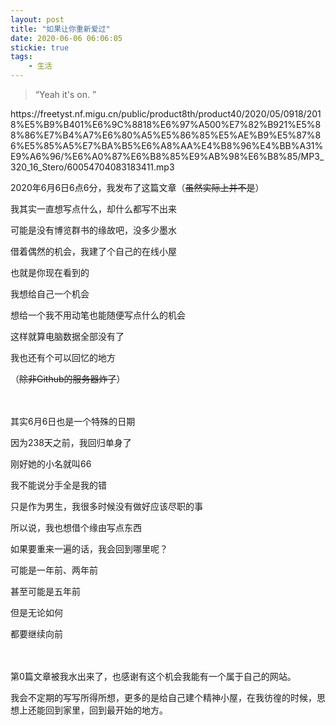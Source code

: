 ```yaml
---
layout: post
title: "如果让你重新爱过"
date: 2020-06-06 06:06:05
stickie: true
tags: 
    - 生活
---
```

> “Yeah it's on. ”


<p>https://freetyst.nf.migu.cn/public/product8th/product40/2020/05/0918/2018%E5%B9%B401%E6%9C%8818%E6%97%A500%E7%82%B921%E5%88%86%E7%B4%A7%E6%80%A5%E5%86%85%E5%AE%B9%E5%87%86%E5%85%A5%E7%BA%B5%E6%A8%AA%E4%B8%96%E4%BB%A31%E9%A6%96/%E6%A0%87%E6%B8%85%E9%AB%98%E6%B8%85/MP3_320_16_Stero/60054704083183411.mp3</p>

2020年6月6日6点6分，我发布了这篇文章（<s>虽然实际上并不是</s>）

我其实一直想写点什么，却什么都写不出来

可能是没有博览群书的缘故吧，没多少墨水

借着偶然的机会，我建了个自己的在线小屋

也就是你现在看到的

我想给自己一个机会

想给一个我不用动笔也能随便写点什么的机会

这样就算电脑数据全部没有了

我也还有个可以回忆的地方

（<s>除非Github的服务器炸了</s>）

<br><br>
其实6月6日也是一个特殊的日期

因为238天之前，我回归单身了

刚好她的小名就叫66

我不能说分手全是我的错

只是作为男生，我很多时候没有做好应该尽职的事

所以说，我也想借个缘由写点东西

如果要重来一遍的话，我会回到哪里呢？

可能是一年前、两年前

甚至可能是五年前

但是无论如何

都要继续向前

<br><br>
第0篇文章被我水出来了，也感谢有这个机会我能有一个属于自己的网站。

我会不定期的写写所得所想，更多的是给自己建个精神小屋，在我彷徨的时候，思想上还能回到家里，回到最开始的地方。

